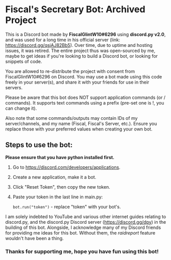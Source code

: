<h1>Fiscal's Secretary Bot: Archived Project</h1>

This is a Discord bot made by **FiscalGlintW10#6296** using **discord.py v2.0**, and was used for a long time in his official server (link: https://discord.gg/qsjAJ82Bb5). Over time, due to uptime and hosting issues, it was retired. The entire project thus was open-sourced by me, maybe to get ideas if you're looking to build a Discord bot, or looking for snippets of code.


You are allowed to re-distribute the project with consent from FiscalGlintW10#6296 on Discord. You may use a bot made using this code freely in your server(s), and share it with your friends for use in their servers.


Please be aware that this bot does NOT support application commands (or / commands). It supports text commands using a prefix (pre-set one is !, you can change it). 

Also note that some commands/outputs may contain IDs of my server/channels, and my name (Fiscal, Fiscal's Server, etc.). Ensure you replace those with your preferred values when creating your own bot.


<h2>Steps to use the bot:</h2>

**Please ensure that you have python installed first.**

1. Go to https://discord.com/developers/applications.
2. Create a new application, make it a bot.
3. Click "Reset Token", then copy the new token.
4. Paste your token in the last line in main.py:

   `bot.run("token")` - replace "token" with your bot's.


I am solely indebted to YouTube and various other internet guides relating to discord.py, and the discord.py Discord server (https://discord.gg/dpy) in the building of this bot. Alongside, I acknowledge many of my Discord friends for providing me ideas for this bot. Without them, the *raidreport* feature wouldn't have been a thing.



<h3>Thanks for supporting me, hope you have fun using this bot!</h3>
